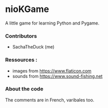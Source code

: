 # nioKGame
A little game for learning Python and Pygame.

### Contributors
* SachaTheDuck (me)

### Ressources :
* images from https://www.flaticon.com
* sounds from https://www.sound-fishing.net

### About the code
The comments are in French, varibales too.
